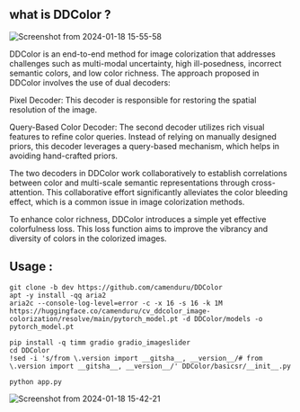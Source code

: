 ## what is DDColor ? 




![Screenshot from 2024-01-18 15-55-58](https://github.com/Kirouane-Ayoub/DDColorization_App/assets/99510125/7907e151-e1da-4b43-b64c-f1b7fcf55eed)


DDColor is an end-to-end method for image colorization that addresses challenges such as multi-modal uncertainty, high ill-posedness, incorrect semantic colors, and low color richness. The approach proposed in DDColor involves the use of dual decoders:

Pixel Decoder: This decoder is responsible for restoring the spatial resolution of the image.

Query-Based Color Decoder: The second decoder utilizes rich visual features to refine color queries. Instead of relying on manually designed priors, this decoder leverages a query-based mechanism, which helps in avoiding hand-crafted priors.

The two decoders in DDColor work collaboratively to establish correlations between color and multi-scale semantic representations through cross-attention. This collaborative effort significantly alleviates the color bleeding effect, which is a common issue in image colorization methods.

To enhance color richness, DDColor introduces a simple yet effective colorfulness loss. This loss function aims to improve the vibrancy and diversity of colors in the colorized images.





## Usage : 


```
git clone -b dev https://github.com/camenduru/DDColor
apt -y install -qq aria2
aria2c --console-log-level=error -c -x 16 -s 16 -k 1M https://huggingface.co/camenduru/cv_ddcolor_image-colorization/resolve/main/pytorch_model.pt -d DDColor/models -o pytorch_model.pt

pip install -q timm gradio gradio_imageslider
cd DDColor
!sed -i 's/from \.version import __gitsha__, __version__/# from \.version import __gitsha__, __version__/' DDColor/basicsr/__init__.py

python app.py
```


![Screenshot from 2024-01-18 15-42-21](https://github.com/Kirouane-Ayoub/DDColorization_App/assets/99510125/e5c03cf2-9b40-4690-82c8-efcf05c6f99b)

